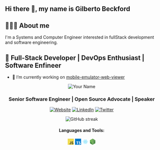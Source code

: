 ## Hi there 👋, my name is Gilberto Beckford

## 🙋🏿‍♂️ About me
I'm a Systems and Computer Engineer interested in fullStack development and software engineering.
## 🚀 Full-Stack Developer | DevOps Enthusiast | Software Enfineer

- 🔭 I’m currently working on [mobile-emulator-web-viewer](https://github.com/gbeck-dev/mobile-emulator-web-viewer)

<!--
**gbeck-dev/gbeck-dev** is a ✨ _special_ ✨ repository because its `README.md` (this file) appears on your GitHub profile.

Here are some ideas to get you started:

- 🔭 I’m currently working on ...
- 🌱 I’m currently learning ...
- 👯 I’m looking to collaborate on ...
- 🤔 I’m looking for help with ...
- 💬 Ask me about ...
- 📫 How to reach me: ...
- 😄 Pronouns: ...
- ⚡ Fun fact: ...
-->
<div align="center">
  <img src="https://your-image-url.com/banner.png" alt="Your Name" />
  <h3>Senior Software Engineer | Open Source Advocate | Speaker</h3>
  
  <p>
    <a href="https://yourwebsite.com"><img src="https://img.shields.io/badge/Website-3b5998?style=flat-square&logo=google-chrome&logoColor=white" alt="Website" /></a>
    <a href="https://linkedin.com/in/yourprofile"><img src="https://img.shields.io/badge/-LinkedIn-0e76a8?style=flat-square&logo=Linkedin&logoColor=white" alt="LinkedIn" /></a>
    <a href="https://twitter.com/yourhandle"><img src="https://img.shields.io/badge/-Twitter-00acee?style=flat-square&logo=Twitter&logoColor=white" alt="Twitter" /></a>
  </p>
  
  <img src="https://github-readme-streak-stats.herokuapp.com/?user=yourusername&theme=dark" alt="GitHub streak" />
  
  <h4>Languages and Tools:</h4>
  <code><img height="20" src="https://raw.githubusercontent.com/github/explore/80688e429a7d4ef2fca1e82350fe8e3517d3494d/topics/javascript/javascript.png"></code>
  <code><img height="20" src="https://raw.githubusercontent.com/github/explore/80688e429a7d4ef2fca1e82350fe8e3517d3494d/topics/typescript/typescript.png"></code>
  <code><img height="20" src="https://raw.githubusercontent.com/github/explore/80688e429a7d4ef2fca1e82350fe8e3517d3494d/topics/react/react.png"></code>
  <code><img height="20" src="https://raw.githubusercontent.com/github/explore/80688e429a7d4ef2fca1e82350fe8e3517d3494d/topics/nodejs/nodejs.png"></code>
</div>
